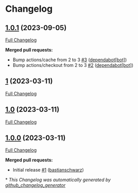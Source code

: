 # Changelog

## [1.0.1](https://github.com/codenamephp/workflows.php/tree/1.0.1) (2023-09-05)

[Full Changelog](https://github.com/codenamephp/workflows.php/compare/1...1.0.1)

**Merged pull requests:**

- Bump actions/cache from 2 to 3 [\#3](https://github.com/codenamephp/workflows.php/pull/3) ([dependabot[bot]](https://github.com/apps/dependabot))
- Bump actions/checkout from 2 to 3 [\#2](https://github.com/codenamephp/workflows.php/pull/2) ([dependabot[bot]](https://github.com/apps/dependabot))

## [1](https://github.com/codenamephp/workflows.php/tree/1) (2023-03-11)

[Full Changelog](https://github.com/codenamephp/workflows.php/compare/1.0...1)

## [1.0](https://github.com/codenamephp/workflows.php/tree/1.0) (2023-03-11)

[Full Changelog](https://github.com/codenamephp/workflows.php/compare/1.0.0...1.0)

## [1.0.0](https://github.com/codenamephp/workflows.php/tree/1.0.0) (2023-03-11)

[Full Changelog](https://github.com/codenamephp/workflows.php/compare/33e270a58fbce476ae333c525ddb23ec024653e4...1.0.0)

**Merged pull requests:**

- Initial release [\#1](https://github.com/codenamephp/workflows.php/pull/1) ([bastianschwarz](https://github.com/bastianschwarz))



\* *This Changelog was automatically generated by [github_changelog_generator](https://github.com/github-changelog-generator/github-changelog-generator)*
